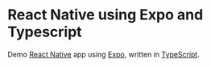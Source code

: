 # React Native using Expo and Typescript

Demo [React Native](https://facebook.github.io/react-native/) app using [Expo](https://expo.io), written in [TypeScript](http://www.typescriptlang.org).